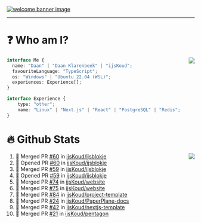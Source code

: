 <h1 align="center" style="display:none;"></h1>

<a href="https://ijskoud.dev/"><img src="https://cdn.ijskoud.dev/files/IIcds5oPKl.png" alt="welcome banner image" /></a>

---

# ❓ Who am I?

<img align="right" src="http://gh-stats.ijskoud.dev/api/top-langs?username=ijsKoud&cache_seconds=1800&layout=compact&hide_border=true&hide_rank=true&show_icons=true&theme=dark&title_color=ffffff&hide_border=true&locale=en" />

```typescript
interface Me {
  name: "Daan" | "Daan Klarenbeek" | "ijsKoud";
  favouriteLanguage: "TypeScript";
  os: "Windows" | "Ubuntu 22.04 (WSL)";
  experiences: Experience[];
}

interface Experience {
    type: "other";
    name: "Linux" | "Next.js" | "React" | "PostgreSQL" | "Redis";
}
```

# 🔥 Github Stats

<img align="right" src="http://gh-stats.ijskoud.dev/api? username=ijsKoud&cache_seconds=1800&hide_border=true&hide_rank=true&show_icons=true&theme=dark&title_color=ffffff&hide_border=true&locale=en">

<!--START_SECTION:activity-->
1. 🎉 Merged PR [#60](https://github.com/ijsKoud/ijsblokje/pull/60) in [ijsKoud/ijsblokje](https://github.com/ijsKoud/ijsblokje)
2. 💪 Opened PR [#60](https://github.com/ijsKoud/ijsblokje/pull/60) in [ijsKoud/ijsblokje](https://github.com/ijsKoud/ijsblokje)
3. 🎉 Merged PR [#59](https://github.com/ijsKoud/ijsblokje/pull/59) in [ijsKoud/ijsblokje](https://github.com/ijsKoud/ijsblokje)
4. 💪 Opened PR [#59](https://github.com/ijsKoud/ijsblokje/pull/59) in [ijsKoud/ijsblokje](https://github.com/ijsKoud/ijsblokje)
5. 🎉 Merged PR [#74](https://github.com/ijsKoud/website/pull/74) in [ijsKoud/website](https://github.com/ijsKoud/website)
6. 🎉 Merged PR [#75](https://github.com/ijsKoud/website/pull/75) in [ijsKoud/website](https://github.com/ijsKoud/website)
7. 🎉 Merged PR [#84](https://github.com/ijsKoud/project-template/pull/84) in [ijsKoud/project-template](https://github.com/ijsKoud/project-template)
8. 🎉 Merged PR [#24](https://github.com/ijsKoud/PaperPlane-docs/pull/24) in [ijsKoud/PaperPlane-docs](https://github.com/ijsKoud/PaperPlane-docs)
9. 🎉 Merged PR [#42](https://github.com/ijsKoud/nextjs-template/pull/42) in [ijsKoud/nextjs-template](https://github.com/ijsKoud/nextjs-template)
10. 🎉 Merged PR [#21](https://github.com/ijsKoud/pentagon/pull/21) in [ijsKoud/pentagon](https://github.com/ijsKoud/pentagon)
<!--END_SECTION:activity-->

<h1 align="center" style="display:none;"></h1>
